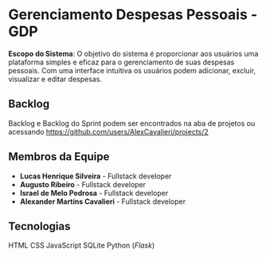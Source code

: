# Gerenciamento Despesas Pessoais - GDP
**Escopo do Sistema**: O objetivo do sistema é proporcionar aos usuários uma plataforma simples e eficaz para o gerenciamento de suas despesas pessoais. Com uma interface intuitiva os usuários podem adicionar, excluir, visualizar e editar despesas.

## Backlog
Backlog e Backlog do Sprint podem ser encontrados na aba de projetos ou acessando https://github.com/users/AlexCavalieri/projects/2

## Membros da Equipe
- **Lucas Henrique Silveira** - Fullstack developer
- **Augusto Ribeiro** - Fullstack developer
- **Israel de Melo Pedrosa** - Fullstack developer
- **Alexander Martins Cavalieri** - Fullstack developer
 
## Tecnologias
  HTML
  CSS
  JavaScript
  SQLite
  Python (_Flask_)
  
